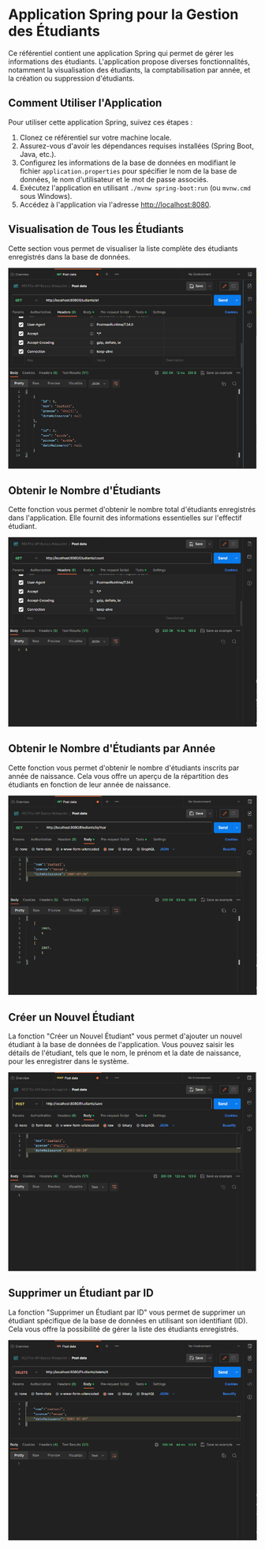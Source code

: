 # Application Spring pour la Gestion des Étudiants

Ce référentiel contient une application Spring qui permet de gérer les informations des étudiants. L'application propose diverses fonctionnalités, notamment la visualisation des étudiants, la comptabilisation par année, et la création ou suppression d'étudiants.

## Comment Utiliser l'Application

Pour utiliser cette application Spring, suivez ces étapes :

1. Clonez ce référentiel sur votre machine locale.
2. Assurez-vous d'avoir les dépendances requises installées (Spring Boot, Java, etc.).
3. Configurez les informations de la base de données en modifiant le fichier `application.properties` pour spécifier le nom de la base de données, le nom d'utilisateur et le mot de passe associés.
4. Exécutez l'application en utilisant `./mvnw spring-boot:run` (ou `mvnw.cmd` sous Windows).
5. Accédez à l'application via l'adresse [http://localhost:8080](http://localhost:8080).

## Visualisation de Tous les Étudiants

Cette section vous permet de visualiser la liste complète des étudiants enregistrés dans la base de données.

![Visualisation de Toutes les Images](screenshots/all.png)

## Obtenir le Nombre d'Étudiants

Cette fonction vous permet d'obtenir le nombre total d'étudiants enregistrés dans l'application. Elle fournit des informations essentielles sur l'effectif étudiant.

![Obtenir le Nombre d'Étudiants](screenshots/count.png)

## Obtenir le Nombre d'Étudiants par Année

Cette fonction vous permet d'obtenir le nombre d'étudiants inscrits par année de naissance. Cela vous offre un aperçu de la répartition des étudiants en fonction de leur année de naissance.

![Obtenir le Nombre d'Étudiants par Année](screenshots/byYear.png)

## Créer un Nouvel Étudiant

La fonction "Créer un Nouvel Étudiant" vous permet d'ajouter un nouvel étudiant à la base de données de l'application. Vous pouvez saisir les détails de l'étudiant, tels que le nom, le prénom et la date de naissance, pour les enregistrer dans le système.

![Créer un Nouvel Étudiant](screenshots/save.png)

## Supprimer un Étudiant par ID

La fonction "Supprimer un Étudiant par ID" vous permet de supprimer un étudiant spécifique de la base de données en utilisant son identifiant (ID). Cela vous offre la possibilité de gérer la liste des étudiants enregistrés.

![Supprimer un Étudiant par ID](screenshots/delete.png)